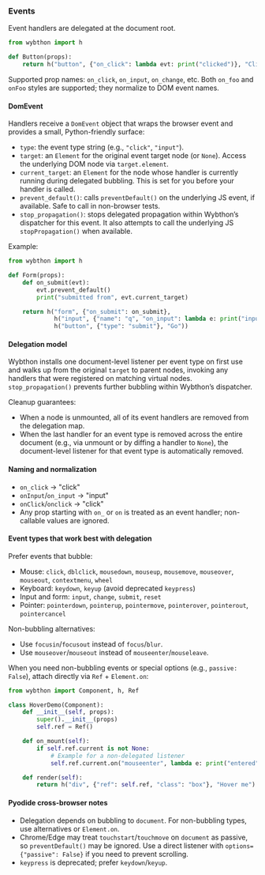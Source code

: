 ### Events

Event handlers are delegated at the document root.

```python
from wybthon import h

def Button(props):
    return h("button", {"on_click": lambda evt: print("clicked")}, "Click")
```

Supported prop names: `on_click`, `on_input`, `on_change`, etc. Both `on_foo` and `onFoo` styles are supported; they normalize to DOM event names.

#### DomEvent

Handlers receive a `DomEvent` object that wraps the browser event and provides a small, Python-friendly surface:

- `type`: the event type string (e.g., `"click"`, `"input"`).
- `target`: an `Element` for the original event target node (or `None`). Access the underlying DOM node via `target.element`.
- `current_target`: an `Element` for the node whose handler is currently running during delegated bubbling. This is set for you before your handler is called.
- `prevent_default()`: calls `preventDefault()` on the underlying JS event, if available. Safe to call in non-browser tests.
- `stop_propagation()`: stops delegated propagation within Wybthon’s dispatcher for this event. It also attempts to call the underlying JS `stopPropagation()` when available.

Example:

```python
from wybthon import h

def Form(props):
    def on_submit(evt):
        evt.prevent_default()
        print("submitted from", evt.current_target)

    return h("form", {"on_submit": on_submit},
             h("input", {"name": "q", "on_input": lambda e: print("input", e.target)}),
             h("button", {"type": "submit"}, "Go"))
```

#### Delegation model

Wybthon installs one document-level listener per event type on first use and walks up from the original `target` to parent nodes, invoking any handlers that were registered on matching virtual nodes. `stop_propagation()` prevents further bubbling within Wybthon’s dispatcher.

Cleanup guarantees:

- When a node is unmounted, all of its event handlers are removed from the delegation map.
- When the last handler for an event type is removed across the entire document (e.g., via unmount or by diffing a handler to `None`), the document-level listener for that event type is automatically removed.

#### Naming and normalization

- `on_click` → "click"
- `onInput`/`on_input` → "input"
- `onClick`/`onclick` → "click"
- Any prop starting with `on_` or `on` is treated as an event handler; non-callable values are ignored.

#### Event types that work best with delegation

Prefer events that bubble:

- Mouse: `click`, `dblclick`, `mousedown`, `mouseup`, `mousemove`, `mouseover`, `mouseout`, `contextmenu`, `wheel`
- Keyboard: `keydown`, `keyup` (avoid deprecated `keypress`)
- Input and form: `input`, `change`, `submit`, `reset`
- Pointer: `pointerdown`, `pointerup`, `pointermove`, `pointerover`, `pointerout`, `pointercancel`

Non-bubbling alternatives:

- Use `focusin`/`focusout` instead of `focus`/`blur`.
- Use `mouseover`/`mouseout` instead of `mouseenter`/`mouseleave`.

When you need non-bubbling events or special options (e.g., `passive: False`), attach directly via `Ref` + `Element.on`:

```python
from wybthon import Component, h, Ref

class HoverDemo(Component):
    def __init__(self, props):
        super().__init__(props)
        self.ref = Ref()

    def on_mount(self):
        if self.ref.current is not None:
            # Example for a non-delegated listener
            self.ref.current.on("mouseenter", lambda e: print("entered"))

    def render(self):
        return h("div", {"ref": self.ref, "class": "box"}, "Hover me")
```

#### Pyodide cross-browser notes

- Delegation depends on bubbling to `document`. For non-bubbling types, use alternatives or `Element.on`.
- Chrome/Edge may treat `touchstart`/`touchmove` on `document` as passive, so `preventDefault()` may be ignored. Use a direct listener with `options={"passive": False}` if you need to prevent scrolling.
- `keypress` is deprecated; prefer `keydown`/`keyup`.
